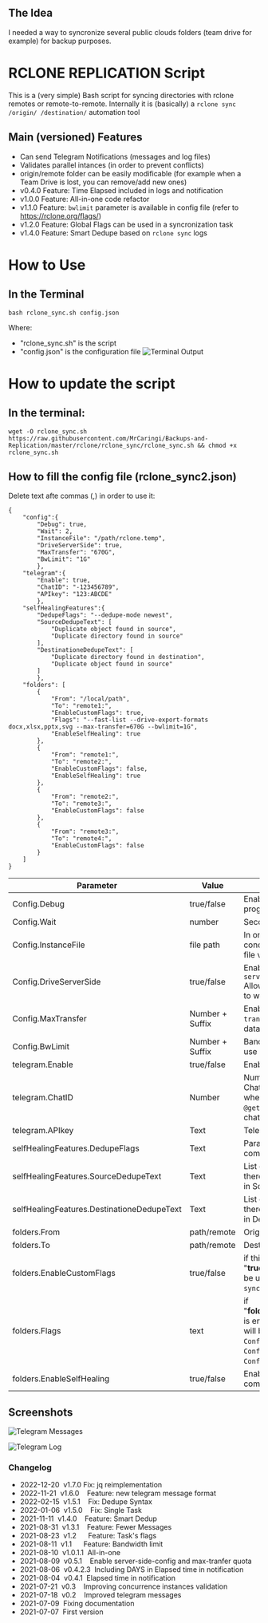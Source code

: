 ##   The Idea
I needed a way to syncronize several public clouds folders (team drive for example) for backup purposes.
# RCLONE REPLICATION Script
This is a (very simple) Bash script for syncing directories with rclone remotes or remote-to-remote.
Internally it is (basically) a `rclone sync /origin/ /destination/` automation tool
##  Main (versioned) Features
- Can send Telegram Notifications (messages and log files)
- Validates parallel intances (in order to prevent conflicts)
- origin/remote folder can be easily modificable (for example when a Team Drive is lost, you can remove/add new ones)
- v0.4.0    Feature: Time Elapsed included in logs and notification
- v1.0.0    Feature: All-in-one code refactor
- v1.1.0    Feature: `bwlimit` parameter is available in config file (refer to https://rclone.org/flags/)
- v1.2.0    Feature: Global Flags can be used in a syncronization task
- v1.4.0    Feature: Smart Dedupe based on `rclone sync` logs

# How to Use
##  In the Terminal
```
bash rclone_sync.sh config.json
```
Where:
- "rclone_sync.sh" is the script
- "config.json" is the configuration file
![Terminal Output](https://github.com/MrCaringi/assets/blob/main/images/scripts/rclone/terminal_01.png)

# How to update the script
## In the terminal:
```
wget -O rclone_sync.sh https://raw.githubusercontent.com/MrCaringi/Backups-and-Replication/master/rclone/rclone_sync/rclone_sync.sh && chmod +x rclone_sync.sh
```

##  How to fill the config file (rclone_sync2.json)
Delete text afte commas (,) in order to use it:
```
{
    "config":{
        "Debug": true,
        "Wait": 2,
        "InstanceFile": "/path/rclone.temp",
        "DriveServerSide": true,
        "MaxTransfer": "670G",
        "BwLimit": "1G"
        },
    "telegram":{
        "Enable": true,
        "ChatID": "-123456789",
        "APIkey": "123:ABCDE"
        },
    "selfHealingFeatures":{
        "DedupeFlags": "--dedupe-mode newest",
        "SourceDedupeText": [
            "Duplicate object found in source",
            "Duplicate directory found in source"
        ],
        "DestinationeDedupeText": [
            "Duplicate directory found in destination",
            "Duplicate object found in source"
        ]
        },
    "folders": [
        {
            "From": "/local/path",
            "To": "remote1:",
            "EnableCustomFlags": true,
            "Flags": "--fast-list --drive-export-formats docx,xlsx,pptx,svg --max-transfer=670G --bwlimit=1G",
            "EnableSelfHealing": true
        },
        {
            "From": "remote1:",
            "To": "remote2:",
            "EnableCustomFlags": false,
            "EnableSelfHealing": true
        },
        {
            "From": "remote2:",
            "To": "remote3:",
            "EnableCustomFlags": false
        },
        {
            "From": "remote3:",
            "To": "remote4:",
            "EnableCustomFlags": false
        }     
    ]
}
```
| Parameter | Value | Description |
|---------------------- | -----------| ---------------------------------|
| Config.Debug | true/false | Enable more verbosity in the program log |
| Config.Wait | number | Seconds to wait between task |
| Config.InstanceFile | file path | In order to prevent concurrence, there is a .temp file validation |
| Config.DriveServerSide | true/false | Enable rclone flag  `--drive-server-side-across-configs` Allow server-side operations to work across different |
| Config.MaxTransfer | Number + Suffix | Enable rclone flag `--max-transfer`. Maximum size of data to transfer. |
| Config.BwLimit | Number + Suffix | Bandwidth limit in KiByte/s, or use suffix B|K|M|G|T|P or a full timetable |
| telegram.Enable | true/false | Enable Telegram Notifications |
| telegram.ChatID | Number | Number that identify Telegram Chat/Group (you can get this when you add the bot `@getmyid_bot` to your chat/group) |
| telegram.APIkey | Text | Telegram Bot API Key |
| selfHealingFeatures.DedupeFlags | Text | Parameters for `rclone dedupe` command |
| selfHealingFeatures.SourceDedupeText |Text | List of strings used to detect if there duplicated files/folders in Source |
| selfHealingFeatures.DestinationeDedupeText | Text | List of strings used to detect if there duplicated files/folders in Destination |
| folders.From | path/remote | Origin |
| folders.To | path/remote | Destination |
| folders.EnableCustomFlags | true/false | if this parameter is equal to "**true**", then `folders.Flags`will be used as flags for `rclonce sync` command |
| folders.Flags | text | if "**folders.EnableCustomFlags**" is enable for the task, this text will be used instead of `Config.DriveServerSide`, `Config.MaxTransfer` and `Config.BwLimit` parameters |
| folders.EnableSelfHealing | true/false | Enable `rclone dedupe` command for remotes |

## Screenshots
![Telegram Messages](https://github.com/MrCaringi/assets/blob/main/images/scripts/rclone/telegram_01.png)

![Telegram Log](https://github.com/MrCaringi/assets/blob/main/images/scripts/rclone/log_01.png)

### Changelog
- 2022-12-20  v1.7.0    Fix: jq reimplementation
- 2022-11-21  v1.6.0    Feature: new telegram message format
- 2022-02-15  v1.5.1    Fix: Dedupe Syntax
- 2022-01-06  v1.5.0    Fix: Single Task
- 2021-11-11  v1.4.0    Feature: Smart Dedup
- 2021-08-31  v1.3.1    Feature: Fewer Messages
- 2021-08-23  v1.2      Feature: Task's flags
- 2021-08-11  v1.1      Feature: Bandwidth limit
- 2021-08-10  v1.0.1.1  All-in-one
- 2021-08-09  v0.5.1    Enable server-side-config and max-tranfer quota
- 2021-08-06  v0.4.2.3  Including DAYS in Elapsed time in notification
- 2021-08-04  v0.4.1  Elapsed time in notification
- 2021-07-21  v0.3    Improving concurrence instances validation
- 2021-07-18  v0.2    Improved telegram messages
- 2021-07-09  Fixing documentation
- 2021-07-07  First version